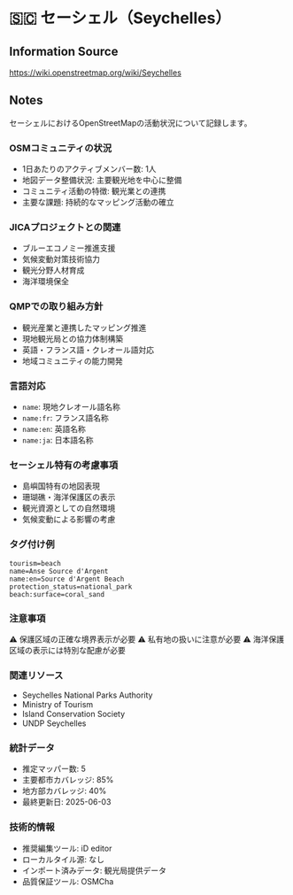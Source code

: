 # 🇸🇨 セーシェル（Seychelles）

## Information Source
https://wiki.openstreetmap.org/wiki/Seychelles

## Notes
セーシェルにおけるOpenStreetMapの活動状況について記録します。

### OSMコミュニティの状況
- 1日あたりのアクティブメンバー数: 1人
- 地図データ整備状況: 主要観光地を中心に整備
- コミュニティ活動の特徴: 観光業との連携
- 主要な課題: 持続的なマッピング活動の確立

### JICAプロジェクトとの関連
- ブルーエコノミー推進支援
- 気候変動対策技術協力
- 観光分野人材育成
- 海洋環境保全

### QMPでの取り組み方針
- 観光産業と連携したマッピング推進
- 現地観光局との協力体制構築
- 英語・フランス語・クレオール語対応
- 地域コミュニティの能力開発

### 言語対応
- `name`: 現地クレオール語名称
- `name:fr`: フランス語名称
- `name:en`: 英語名称
- `name:ja`: 日本語名称

### セーシェル特有の考慮事項
- 島嶼国特有の地図表現
- 珊瑚礁・海洋保護区の表示
- 観光資源としての自然環境
- 気候変動による影響の考慮

### タグ付け例
```
tourism=beach
name=Anse Source d'Argent
name:en=Source d'Argent Beach
protection_status=national_park
beach:surface=coral_sand
```

### 注意事項
⚠️ 保護区域の正確な境界表示が必要
⚠️ 私有地の扱いに注意が必要
⚠️ 海洋保護区域の表示には特別な配慮が必要

### 関連リソース
- Seychelles National Parks Authority
- Ministry of Tourism
- Island Conservation Society
- UNDP Seychelles

### 統計データ
- 推定マッパー数: 5
- 主要都市カバレッジ: 85%
- 地方部カバレッジ: 40%
- 最終更新日: 2025-06-03

### 技術的情報
- 推奨編集ツール: iD editor
- ローカルタイル源: なし
- インポート済みデータ: 観光局提供データ
- 品質保証ツール: OSMCha

